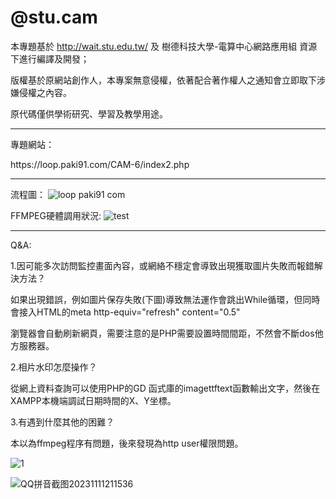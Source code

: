 # @stu.cam
  本專題基於 http://wait.stu.edu.tw/ 及 樹德科技大學-電算中心網路應用組 資源下進行編譯及開發；
  <p>版權基於原網站創作人，本專案無意侵權，依著配合著作權人之通知會立即取下涉嫌侵權之內容。
  <p>原代碼僅供學術研究、學習及教學用途。
    
****

<p>專題網站：
<p>https://loop.paki91.com/CAM-6/index2.php
  
****

  流程圖：
  ![loop paki91 com](https://github.com/Pakkei0920/stu.cam/assets/106027537/ebb289c2-12b7-4d8b-bec0-e1661b87c3e4)

  FFMPEG硬體調用狀況:
  ![test](https://github.com/Pakkei0920/stu.cam/assets/106027537/d35f6590-5c74-4b1b-9693-a2fbc7c3fc59)

****

  <p>Q&A:
  <p>1.因可能多次訪問監控畫面內容，或網絡不穩定會導致出現獲取圖片失敗而報錯解決方法？
    <p>  如果出現錯誤，例如圖片保存失敗(下圖)導致無法運作會跳出While循環，但同時會接入HTML的meta http-equiv="refresh" content="0.5"
    <p>  瀏覽器會自動刷新網頁，需要注意的是PHP需要設置時間間距，不然會不斷dos他方服務器。
       <p>2.相片水印怎麼操作？
         <p>從網上資料查詢可以使用PHP的GD 函式庫的imagettftext函數輸出文字，然後在XAMPP本機端調試日期時間的X、Y坐標。
   <p>3.有遇到什麼其他的困難？
    <p>  本以為ffmpeg程序有問題，後來發現為http user權限問題。
      
![1](https://github.com/Pakkei0920/stu.cam/assets/106027537/32d2d7ad-1c60-43b3-82a3-251c15e5c380)
      
![QQ拼音截图20231111211536](https://github.com/Pakkei0920/stu.cam/assets/106027537/bb41c2d1-aab5-4389-b1b5-487f4e8936d5)

